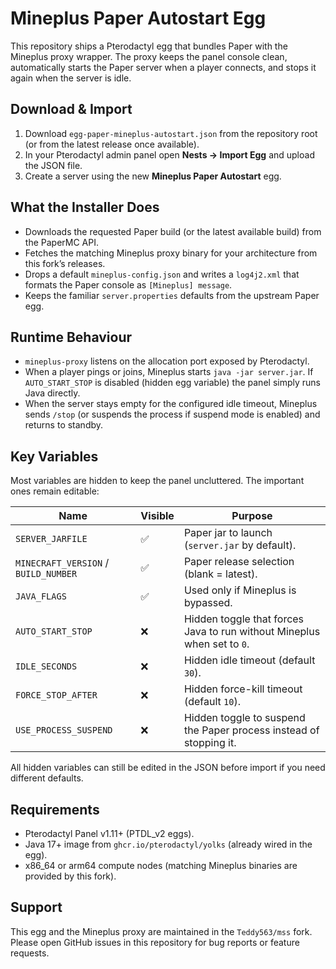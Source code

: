 # Mineplus Paper Autostart Egg

This repository ships a Pterodactyl egg that bundles Paper with the Mineplus proxy wrapper. The proxy keeps the panel console clean, automatically starts the Paper server when a player connects, and stops it again when the server is idle.

## Download & Import

1. Download `egg-paper-mineplus-autostart.json` from the repository root (or from the latest release once available).
2. In your Pterodactyl admin panel open **Nests → Import Egg** and upload the JSON file.
3. Create a server using the new **Mineplus Paper Autostart** egg.

## What the Installer Does

- Downloads the requested Paper build (or the latest available build) from the PaperMC API.
- Fetches the matching Mineplus proxy binary for your architecture from this fork’s releases.
- Drops a default `mineplus-config.json` and writes a `log4j2.xml` that formats the Paper console as `[Mineplus] message`.
- Keeps the familiar `server.properties` defaults from the upstream Paper egg.

## Runtime Behaviour

- `mineplus-proxy` listens on the allocation port exposed by Pterodactyl.
- When a player pings or joins, Mineplus starts `java -jar server.jar`. If `AUTO_START_STOP` is disabled (hidden egg variable) the panel simply runs Java directly.
- When the server stays empty for the configured idle timeout, Mineplus sends `/stop` (or suspends the process if suspend mode is enabled) and returns to standby.

## Key Variables

Most variables are hidden to keep the panel uncluttered. The important ones remain editable:

| Name | Visible | Purpose |
| --- | --- | --- |
| `SERVER_JARFILE` | ✅ | Paper jar to launch (`server.jar` by default). |
| `MINECRAFT_VERSION` / `BUILD_NUMBER` | ✅ | Paper release selection (blank = latest). |
| `JAVA_FLAGS` | ✅ | Used only if Mineplus is bypassed. |
| `AUTO_START_STOP` | ❌ | Hidden toggle that forces Java to run without Mineplus when set to `0`. |
| `IDLE_SECONDS` | ❌ | Hidden idle timeout (default `30`). |
| `FORCE_STOP_AFTER` | ❌ | Hidden force-kill timeout (default `10`). |
| `USE_PROCESS_SUSPEND` | ❌ | Hidden toggle to suspend the Paper process instead of stopping it. |

All hidden variables can still be edited in the JSON before import if you need different defaults.

## Requirements

- Pterodactyl Panel v1.11+ (PTDL_v2 eggs).
- Java 17+ image from `ghcr.io/pterodactyl/yolks` (already wired in the egg).
- x86_64 or arm64 compute nodes (matching Mineplus binaries are provided by this fork).

## Support

This egg and the Mineplus proxy are maintained in the `Teddy563/mss` fork. Please open GitHub issues in this repository for bug reports or feature requests.
